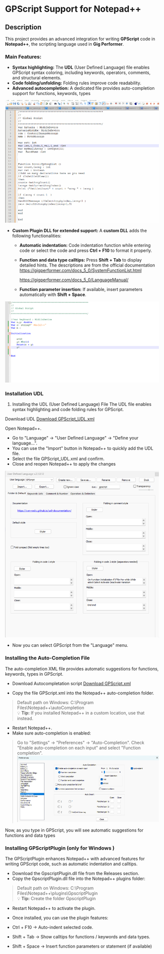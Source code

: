 # GPScript Support for Notepad++

##  Description 
This project provides an advanced integration for writing **GPScript** code in **Notepad++**, the scripting language used in **Gig Performer**.

### Main Features:
- **Syntax highlighting:** The **UDL** (User Defined Language) file enables GPScript syntax coloring, including keywords, operators, comments, and structural elements.
- **Code folding/unfolding:** Folding rules improve code readability.
- **Advanced autocompletion:** A dedicated file provides auto-completion support for functions, keywords, types

![Autoidentation](https://github.com/DomenicoPatella/GPScriptNotepad/blob/main/Gif/Notepad_1.gif)

  
- **Custom Plugin DLL for extended support:** A **custom DLL** adds the following functionalities:
  - **Automatic indentation:** Code indentation function while entering code or select the code and press **Ctrl + F10** to format it properly.
  - **Function and data type calltips:** Press **Shift + Tab** to display detailed hints. The descriptions are from the official documentation 
       https://gigperformer.com/docs_5_0/SystemFunctionList.html
    
       https://gigperformer.com/docs_5_0/LanguageManual/
    
  - **Function parameter insertion:** If available, insert parameters automatically with **Shift + Space**.


![Calltips](https://github.com/DomenicoPatella/GPScriptNotepad/blob/main/Gif/Notepad_4.gif)

### Installation UDL 

1. Installing the UDL (User Defined Language) File
The UDL file enables syntax highlighting and code folding rules for GPScript.


Download UDL 
[Download GPScript_UDL.xml](https://github.com/DomenicoPatella/GPScriptNotepad/blob/main/Notepad%2B%2B/gpscript_udl.xml)

Open Notepad++.
- Go to "Language" → "User Defined Language" → "Define your language...".
- You can use the "Import" button in Notepad++ to quickly add the UDL file.
- Select the file GPScript_UDL.xml and confirm.
- Close and reopen Notepad++ to apply the changes

 ![screen](https://github.com/DomenicoPatella/GPScriptNotepad/blob/main/Gif/UDL.png)
 
- Now you can select GPScript from the "Language" menu.

### Installing the Auto-Completion File
The auto-completion XML file provides automatic suggestions for functions, keywords, types in GPScript.

- Download Autocompletation script
[Download GPScript.xml](https://github.com/DomenicoPatella/GPScriptNotepad/blob/main/Notepad%2B%2B/autoCompletion/gpscript.xml)

- Copy the file GPScript.xml into the Notepad++ auto-completion folder.
> Default path on Windows: C:\Program Files\Notepad++\autoCompletion\
> 💡 **Tip:**  If you installed Notepad++ in a custom location, use that instead.


- Restart Notepad++.
- Make sure auto-completion is enabled:
> Go to "Settings" → "Preferences" → "Auto-Completion".
> Check "Enable auto-completion on each input" and select "Function completion".
![screen](https://github.com/DomenicoPatella/GPScriptNotepad/blob/main/Gif/Autcompletion.png)

Now, as you type in GPScript, you will see automatic suggestions for functions and data types

### Installing GPScriptPlugin  (only for Windows )
The GPScriptPlugin enhances Notepad++ with advanced features for writing GPScript code, such as automatic indentation and calltips.

- Download the GpscriptPlugin.dll file from the Releases section.
- Copy the GpscriptPlugin.dll file into the Notepad++ plugins folder:
>Default path on Windows: C:\Program Files\Notepad++\plugins\GpscriptPlugin\
> 💡 **Tip:**  Create the folder GpscriptPlugin
- Restart Notepad++ to activate the plugin.
- Once installed, you can use the plugin features:

- Ctrl + F10 → Auto-indent selected code.
- Shift + Tab → Show calltips for functions / keywords and data types.
- Shift + Space → Insert function parameters or statement (if available)
  

